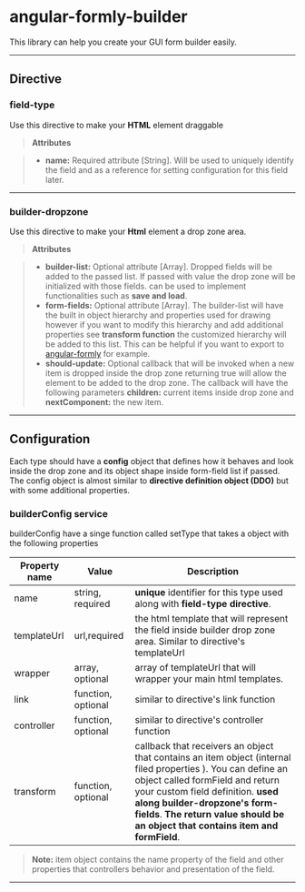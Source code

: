 angular-formly-builder
===================

This library can help you create your GUI form builder easily.

----------

Directive
-------------------

### field-type
Use this directive to make your **HTML** element  draggable 

> **Attributes**

> - **name:** Required attribute [String]. Will be used to uniquely identify the field and as a reference for setting configuration for this field later.

----------

### builder-dropzone

Use this directive to make your **Html** element a drop zone area.

> **Attributes**

> -  **builder-list:** Optional attribute [Array]. Dropped fields will be  added to the passed list. If passed with value the drop zone will be initialized with those fields. can be used to implement functionalities such as **save and load**. 
> -  **form-fields:** Optional attribute [Array]. The builder-list will have the built in object hierarchy and properties used for drawing however if you want to modify this hierarchy and add additional properties see **transform function** the customized hierarchy will be added to this list. This can be helpful if you want to export to [angular-formly](http://angular-formly.com/#/)  for example.
> - **should-update:** Optional callback that will be invoked when a new item is dropped inside the drop zone returning true will allow the element to be added to the drop zone. The callback will have the following parameters **children:** current items inside drop zone and **nextComponent:** the new item.

----------

Configuration
-------------------
Each type should have a **config** object that defines how it behaves and look inside the drop zone and its object shape inside form-field list if passed. The config object is almost similar to **directive definition object (DDO)**  but with some additional properties. 

### builderConfig service 
builderConfig have a singe function called setType that takes a object with the following properties

Property name     | Value | Description 
---      | ---   | ---
name | string, required | **unique** identifier for this type used along with **field-type directive**.
templateUrl | url,required | the html template that will represent the field inside builder drop zone area. Similar to directive's templateUrl
wrapper | array, optional | array of templateUrl that will wrapper your main html templates.
link | function, optional |similar to directive's link function
controller | function, optional	| similar to directive's controller function
transform | function, optional | callback that receivers an object that contains an item object (internal filed properties ). You can define an object called formField and return your custom field definition. **used along builder-dropzone's form-fields**. **The return value should be an object that contains item and formField**.

> **Note:** item object contains the name property of the field and other properties that controllers behavior and presentation of the field.

----------
